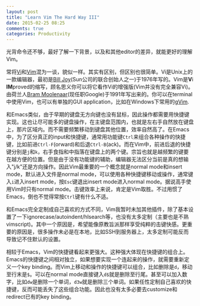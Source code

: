 ```yaml
---
layout: post
title: "Learn Vim The Hard Way III"
date: 2015-02-25 08:25
comments: true
categories: Productivity
---
```


光背命令还不够，最好了解一下背景，以及和其他editor的差异，就能更好的理解Vim。

<!--more-->

常将[Vi](http://en.wikipedia.org/wiki/Vi)和[Vim](http://www.vim.org/index.php)混为一谈，貌似一样。其实有区别，但区别也很简单。Vi是Unix上的一款编辑器，最初是[Bill Joy](http://en.wikipedia.org/wiki/Bill_Joy)(Sun公司的联合创始人之一)于1976年写的。Vim是**V**i **IM**proved的缩写，顾名思义你可以将它看作Vi的增强版(Vim并没有完全兼容Vi)。由荷兰人[Bram Moolenaar](http://www.moolenaar.net/)(现任职Google)于1991年写出来的。你可以在terminal中使用Vim，也可以有单独的GUI application，比如在Windows下常用的[gVim](ftp://ftp.vim.org/pub/vim/pc/gvim74.exe).

和Emacs类似，由于早期的键盘无方向键也没有鼠标，因此操作都需要用快捷键实现。这也让尽可能多的键盘操作，在主键盘范围内，也就是左右手自然放在键盘上，那片区域内。而不需要频繁移动到键盘其他位置，效率自然高了。在Emacs中，为了区分真正的input和快捷键，通常用功能键`Ctrl`来组合各种操作的快捷键，比如前进`Ctrl-F`(orward)和后退`Ctrl-B`(ack)。而在Vim中，前进后退的快捷键分别是`j`和`k`，右手食指和中指落在键盘上的两个键。宗旨也就是越频繁的键要在越方便的位置。但是由于没有功能键的辅助，编辑器无法区分当前是真的想输入"j/k"还是方向操作。因此Vim最重要的一个概念就是normal mode和insert mode，默认进入文件是normal mode，可以使用各种快捷键移动或操作，通常键入`i`进入insert mode，按`Esc`键退出insert mode进入normal mode。据说高手使用Vim时只有normal mode。击键效率上来说，肯定是Vim取胜。不过用惯了Emacs，倒也不觉得常按`Ctrl`键有什么不适。

和Emacs完全定制成自己喜欢的方式不同，Vim我暂时未加其他插件，除了基本设置了一下ignorecase/autoindent/hlsearch等，也没有太多定制（主要也是不熟vimscript)。其中一个原因是，希望能像原教旨派那样享受纯粹的击键快感。更重要的原因是，很多操作未必是在本地，比如SSH到服务器上，太多定制可能反而导致记不住默认的设置。

相较于Emacs，Vim的快捷键看起来更强大。这种强大体现在快捷键的组合上。Emacs的快捷键之间相对独立，如果想要实现一个连起来的操作，就需要重新定义一个key binding。而Vim上移动和操作的快捷键可以组合，比如删除是`d`，移动至行末是`$`。可以在normal mode直接键入`d$`就是删除至行尾。甚至可以加入数字，比如`dw`是删除一个单词，`d3w`就是删除三个单词。如果任性定制自己喜欢的快捷键，反而可能丢失了这些组合功能。因此也没有太多必要去customize和redirect已有的key binding。


